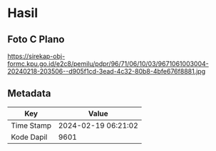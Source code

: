 # Hasil

## Foto C Plano

https://sirekap-obj-formc.kpu.go.id/e2c8/pemilu/pdpr/96/71/06/10/03/9671061003004-20240218-203506--d905f1cd-3ead-4c32-80b8-4bfe676f8881.jpg


## Metadata

| Key        | Value               |
| ---------- | ------------------- |
| Time Stamp | 2024-02-19 06:21:02 |
| Kode Dapil | 9601                |



